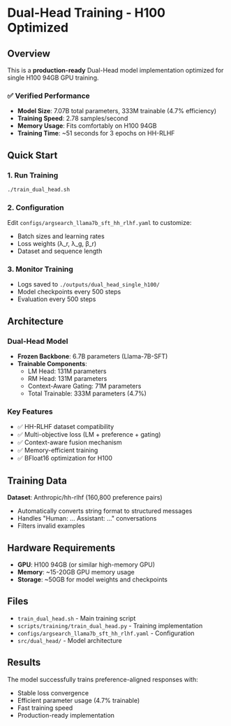 # Dual-Head Training - H100 Optimized

## Overview

This is a **production-ready** Dual-Head model implementation optimized for single H100 94GB GPU training.

### ✅ **Verified Performance**
- **Model Size**: 7.07B total parameters, 333M trainable (4.7% efficiency)
- **Training Speed**: 2.78 samples/second 
- **Memory Usage**: Fits comfortably on H100 94GB
- **Training Time**: ~51 seconds for 3 epochs on HH-RLHF

## Quick Start

### 1. Run Training
```bash
./train_dual_head.sh
```

### 2. Configuration
Edit `configs/argsearch_llama7b_sft_hh_rlhf.yaml` to customize:
- Batch sizes and learning rates
- Loss weights (λ_r, λ_g, β_r)
- Dataset and sequence length

### 3. Monitor Training
- Logs saved to `./outputs/dual_head_single_h100/`
- Model checkpoints every 500 steps
- Evaluation every 500 steps

## Architecture

### **Dual-Head Model**
- **Frozen Backbone**: 6.7B parameters (Llama-7B-SFT)
- **Trainable Components**:
  - LM Head: 131M parameters
  - RM Head: 131M parameters  
  - Context-Aware Gating: 71M parameters
  - Total Trainable: 333M parameters (4.7%)

### **Key Features**
- ✅ HH-RLHF dataset compatibility
- ✅ Multi-objective loss (LM + preference + gating)
- ✅ Context-aware fusion mechanism
- ✅ Memory-efficient training
- ✅ BFloat16 optimization for H100

## Training Data

**Dataset**: Anthropic/hh-rlhf (160,800 preference pairs)
- Automatically converts string format to structured messages
- Handles "Human: ... Assistant: ..." conversations
- Filters invalid examples

## Hardware Requirements

- **GPU**: H100 94GB (or similar high-memory GPU)
- **Memory**: ~15-20GB GPU memory usage
- **Storage**: ~50GB for model weights and checkpoints

## Files

- `train_dual_head.sh` - Main training script
- `scripts/training/train_dual_head.py` - Training implementation
- `configs/argsearch_llama7b_sft_hh_rlhf.yaml` - Configuration
- `src/dual_head/` - Model architecture

## Results

The model successfully trains preference-aligned responses with:
- Stable loss convergence
- Efficient parameter usage (4.7% trainable)
- Fast training speed
- Production-ready implementation